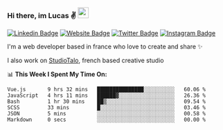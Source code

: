 ### Hi there, im Lucas ✌️ <img src="https://media.giphy.com/media/hvRJCLFzcasrR4ia7z/giphy.gif" width="25px">
[![Linkedin Badge](https://img.shields.io/badge/-LinkedIn-0e76a8?style=flat-square&logo=Linkedin&logoColor=white)](https://www.linkedin.com/in/lucasbellier/)
[![Website Badge](https://img.shields.io/badge/Website-3b5998?style=flat-square&logo=google-chrome&logoColor=white)](https://lucasblr.fr)
[![Twitter Badge](https://img.shields.io/badge/-Twitter-00acee?style=flat-square&logo=Twitter&logoColor=white)](https://twitter.com/ImJustLucas_)
[![Instagram Badge](https://img.shields.io/badge/-Instagram-e4405f?style=flat-square&logo=Instagram&logoColor=white)](https://instagram.com/luuucas.blr/)

I'm a web developer based in france who love to create and share ✨

I also work on [StudioTalo](https://talodev.fr), french based creative studio

📊 **This Week I Spent My Time On:**
<!--START_SECTION:waka-->

```text
Vue.js       9 hrs 32 mins   ███████████████░░░░░░░░░░   60.06 %
JavaScript   4 hrs 11 mins   ██████▓░░░░░░░░░░░░░░░░░░   26.36 %
Bash         1 hr 30 mins    ██▒░░░░░░░░░░░░░░░░░░░░░░   09.54 %
SCSS         33 mins         █░░░░░░░░░░░░░░░░░░░░░░░░   03.46 %
JSON         5 mins          ░░░░░░░░░░░░░░░░░░░░░░░░░   00.58 %
Markdown     0 secs          ░░░░░░░░░░░░░░░░░░░░░░░░░   00.00 %
```

<!--END_SECTION:waka-->
